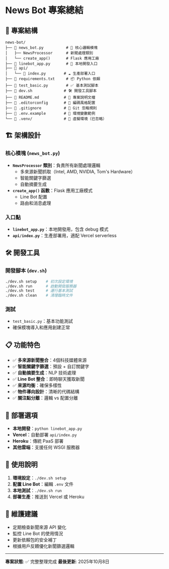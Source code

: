 # News Bot 專案總結

## 📁 專案結構

```
news-bot/
├── 📄 news_bot.py          # 🧠 核心邏輯模塊
│   ├── NewsProcessor      # 新聞處理類別
│   └── create_app()       # Flask 應用工廠
├── 📄 linebot_app.py       # 🚀 本地開發入口
├── 📁 api/
│   └── 📄 index.py        # ☁️ 生產部署入口
├── 📄 requirements.txt     # 📦 Python 依賴
├── 📄 test_basic.py        # ✅ 基本測試腳本
├── 📄 dev.sh              # 🛠️ 開發工具腳本
├── 📄 README.md           # 📖 專案說明文檔
├── 📄 .editorconfig       # 🎨 編碼風格配置
├── 📄 .gitignore          # 🚫 Git 忽略規則
├── 📄 .env.example        # 🔐 環境變數範例
└── 📁 .venv/              # 🐍 虛擬環境（已忽略）
```

## 🏗️ 架構設計

### 核心模塊 (`news_bot.py`)
- **`NewsProcessor` 類別**：負責所有新聞處理邏輯
  - 多來源新聞抓取（Intel, AMD, NVIDIA, Tom's Hardware）
  - 智能關鍵字篩選
  - 自動摘要生成
- **`create_app()` 函數**：Flask 應用工廠模式
  - Line Bot 配置
  - 路由和消息處理

### 入口點
- **`linebot_app.py`**：本地開發用，包含 debug 模式
- **`api/index.py`**：生產部署用，適配 Vercel serverless

## 🛠️ 開發工具

### 開發腳本 (`dev.sh`)
```bash
./dev.sh setup    # 初次設定環境
./dev.sh run      # 啟動開發服務器
./dev.sh test     # 運行基本測試
./dev.sh clean    # 清理臨時文件
```

### 測試
- `test_basic.py`：基本功能測試
- 確保模塊導入和應用創建正常

## 📋 功能特色

- ✅ **多來源新聞整合**：4個科技媒體來源
- ✅ **智能關鍵字篩選**：預設 + 自訂關鍵字
- ✅ **自動摘要生成**：NLP 技術處理
- ✅ **Line Bot 整合**：即時聊天獲取新聞
- ✅ **來源均衡**：確保多樣性
- ✅ **物件導向設計**：清晰的代碼結構
- ✅ **關注點分離**：邏輯 vs 配置分離

## 🚀 部署選項

- **本地開發**：`python linebot_app.py`
- **Vercel**：自動部署 `api/index.py`
- **Heroku**：傳統 PaaS 部署
- **其他雲端**：支援任何 WSGI 服務器

## 📝 使用說明

1. **環境設定**：`./dev.sh setup`
2. **配置 Line Bot**：編輯 `.env` 文件
3. **本地測試**：`./dev.sh run`
4. **部署生產**：推送到 Vercel 或 Heroku

## 🔧 維護建議

- 定期檢查新聞來源 API 變化
- 監控 Line Bot 的使用情況
- 更新依賴包的安全補丁
- 根據用戶反饋優化新聞篩選邏輯

---

**專案狀態**: ✅ 完整整理完成
**最後更新**: 2025年10月8日